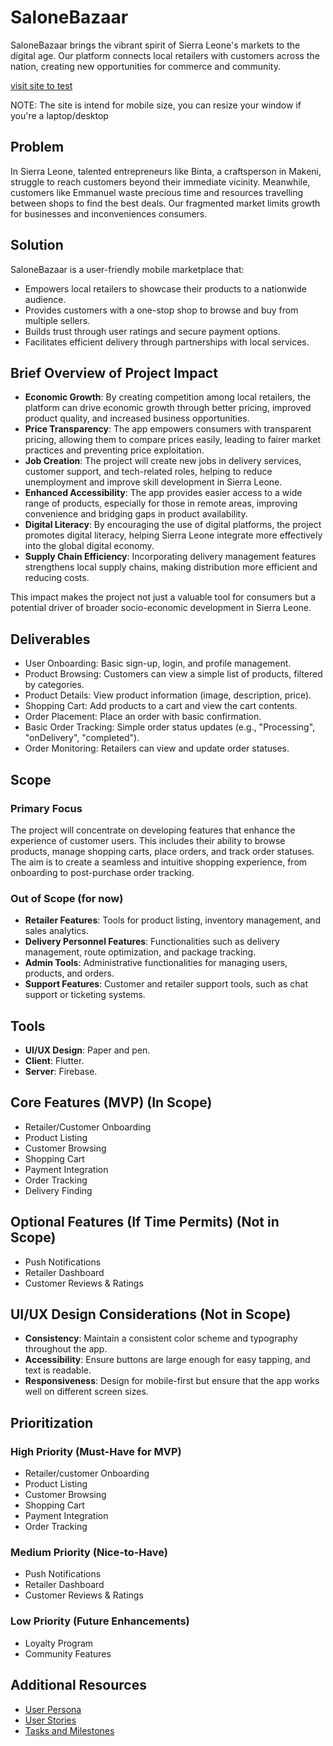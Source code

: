 # SaloneBazaar

SaloneBazaar brings the vibrant spirit of Sierra Leone's markets to the digital age. Our platform connects local retailers with customers across the nation, creating new opportunities for commerce and community.

[visit site to test](https://salone-bazaar.web.app/)

NOTE: The site is intend for mobile size, you can resize your window if you're a laptop/desktop

## Problem

In Sierra Leone, talented entrepreneurs like Binta, a craftsperson in Makeni, struggle to reach customers beyond their immediate vicinity. Meanwhile, customers like Emmanuel waste precious time and resources travelling between shops to find the best deals. Our fragmented market limits growth for businesses and inconveniences consumers.

## Solution

SaloneBazaar is a user-friendly mobile marketplace that:
- Empowers local retailers to showcase their products to a nationwide audience.
- Provides customers with a one-stop shop to browse and buy from multiple sellers.
- Builds trust through user ratings and secure payment options.
- Facilitates efficient delivery through partnerships with local services.

## Brief Overview of Project Impact

- **Economic Growth**: By creating competition among local retailers, the platform can drive economic growth through better pricing, improved product quality, and increased business opportunities.
- **Price Transparency**: The app empowers consumers with transparent pricing, allowing them to compare prices easily, leading to fairer market practices and preventing price exploitation.
- **Job Creation**: The project will create new jobs in delivery services, customer support, and tech-related roles, helping to reduce unemployment and improve skill development in Sierra Leone.
- **Enhanced Accessibility**: The app provides easier access to a wide range of products, especially for those in remote areas, improving convenience and bridging gaps in product availability.
- **Digital Literacy**: By encouraging the use of digital platforms, the project promotes digital literacy, helping Sierra Leone integrate more effectively into the global digital economy.
- **Supply Chain Efficiency**: Incorporating delivery management features strengthens local supply chains, making distribution more efficient and reducing costs.

This impact makes the project not just a valuable tool for consumers but a potential driver of broader socio-economic development in Sierra Leone.

## Deliverables

- User Onboarding: Basic sign-up, login, and profile management.
- Product Browsing: Customers can view a simple list of products, filtered by categories.
- Product Details: View product information (image, description, price).
- Shopping Cart: Add products to a cart and view the cart contents.
- Order Placement: Place an order with basic confirmation.
- Basic Order Tracking: Simple order status updates (e.g., "Processing", "onDelivery", "completed").
- Order Monitoring: Retailers can view and update order statuses.

## Scope

### Primary Focus

The project will concentrate on developing features that enhance the experience of customer users. This includes their ability to browse products, manage shopping carts, place orders, and track order statuses. The aim is to create a seamless and intuitive shopping experience, from onboarding to post-purchase order tracking.

### Out of Scope (for now)

- **Retailer Features**: Tools for product listing, inventory management, and sales analytics.
- **Delivery Personnel Features**: Functionalities such as delivery management, route optimization, and package tracking.
- **Admin Tools**: Administrative functionalities for managing users, products, and orders.
- **Support Features**: Customer and retailer support tools, such as chat support or ticketing systems.

## Tools

- **UI/UX Design**: Paper and pen.
- **Client**: Flutter.
- **Server**: Firebase.

## Core Features (MVP) (In Scope)

- Retailer/Customer Onboarding
- Product Listing
- Customer Browsing
- Shopping Cart
- Payment Integration
- Order Tracking
- Delivery Finding

## Optional Features (If Time Permits) (Not in Scope)

- Push Notifications
- Retailer Dashboard
- Customer Reviews & Ratings

## UI/UX Design Considerations (Not in Scope)

- **Consistency**: Maintain a consistent color scheme and typography throughout the app.
- **Accessibility**: Ensure buttons are large enough for easy tapping, and text is readable.
- **Responsiveness**: Design for mobile-first but ensure that the app works well on different screen sizes.

## Prioritization

### High Priority (Must-Have for MVP)

- Retailer/customer Onboarding
- Product Listing
- Customer Browsing
- Shopping Cart
- Payment Integration
- Order Tracking

### Medium Priority (Nice-to-Have)

- Push Notifications
- Retailer Dashboard
- Customer Reviews & Ratings

### Low Priority (Future Enhancements)

- Loyalty Program
- Community Features

## Additional Resources

- [User Persona](./user-persona.md)
- [User Stories](./user-stories.md)
- [Tasks and Milestones](./tasks-and-milestones.md)

